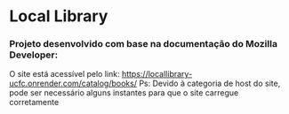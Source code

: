# Local Library

### Projeto desenvolvido com base na documentação do Mozilla Developer:

O site está acessível pelo link: https://locallibrary-ucfc.onrender.com/catalog/books/
Ps: Devido à categoria de host do site, pode ser necessário alguns instantes para que o site carregue corretamente

